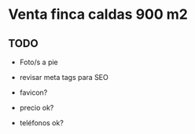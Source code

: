 # Venta finca caldas 900 m2


## TODO

- Foto/s a pie
- revisar meta tags para SEO
- favicon?

- precio ok?
- teléfonos ok?

